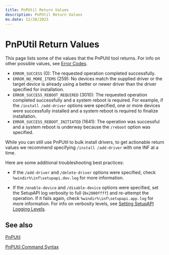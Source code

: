```yaml
---
title: PnPUtil Return Values
description: PnPUtil Return Values
ms.date: 12/28/2023
---
```


# PnPUtil Return Values

This page lists some of the values that the PnPUtil tool returns.  For info on other possible values, see [Error Codes](/windows/win32/debug/system-error-codes).

* `ERROR_SUCCESS` (0): The requested operation completed successfully.
* `ERROR_NO_MORE_ITEMS` (259): No devices match the supplied driver or the target device is already using a better or newer driver than the driver specified for installation. 
* `ERROR_SUCCESS_REBOOT_REQUIRED` (3010): The requested operation completed successfully and a system reboot is required.  For example, if the  `/install /add-driver` options were specified, one or more devices were successfully installed and a system reboot is required to finalize installation.
* `ERROR_SUCCESS_REBOOT_INITIATED` (1641): The operation was successful and a system reboot is underway because the `/reboot` option was specified.

While you can still use PnPUtil to bulk install drivers, to get actionable return values we recommend specifying `/install /add-driver` with one INF at a time.

Here are some additional troubleshooting best practices:

* If the `/add-driver` and `/delete-driver` options were specified, check `%windir%\inf\setupapi.dev.log` for more information.

* If the `/enable-device` and `/disable-device` options were specified, set the SetupAPI log verbosity to full (`0x2000ffff`) and re-attempt the operation.  If it fails again, check `%windir%\inf\setupapi.app.log` for more information. For info on verbosity levels, see [Setting SetupAPI Logging Levels](../install/setting-setupapi-logging-levels.md).

## See also

[PnPUtil](pnputil.md)

[PnPUtil Command Syntax](pnputil-command-syntax.md)